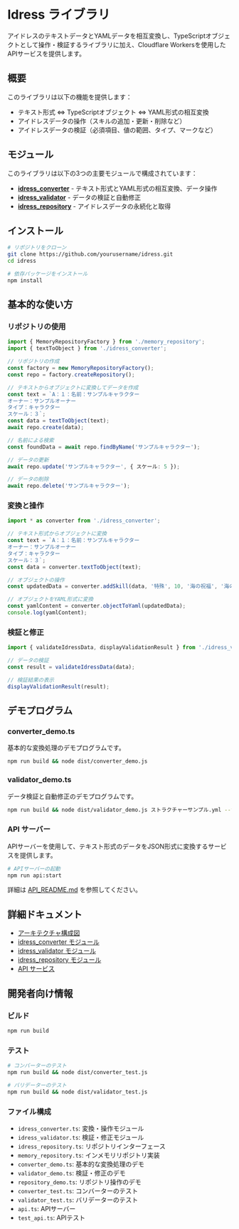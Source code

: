 # Idress ライブラリ

アイドレスのテキストデータとYAMLデータを相互変換し、TypeScriptオブジェクトとして操作・検証するライブラリに加え、Cloudflare Workersを使用したAPIサービスを提供します。

## 概要

このライブラリは以下の機能を提供します：

- テキスト形式 ⇔ TypeScriptオブジェクト ⇔ YAML形式の相互変換
- アイドレスデータの操作（スキルの追加・更新・削除など）
- アイドレスデータの検証（必須項目、値の範囲、タイプ、マークなど）

## モジュール

このライブラリは以下の3つの主要モジュールで構成されています：

- [**idress_converter**](./docs/CONVERTER.md) - テキスト形式とYAML形式の相互変換、データ操作
- [**idress_validator**](./docs/VALIDATOR.md) - データの検証と自動修正
- [**idress_repository**](./docs/REPOSITORY.md) - アイドレスデータの永続化と取得

## インストール

```bash
# リポジトリをクローン
git clone https://github.com/yourusername/idress.git
cd idress

# 依存パッケージをインストール
npm install
```

## 基本的な使い方

### リポジトリの使用

```typescript
import { MemoryRepositoryFactory } from './memory_repository';
import { textToObject } from './idress_converter';

// リポジトリの作成
const factory = new MemoryRepositoryFactory();
const repo = factory.createRepository();

// テキストからオブジェクトに変換してデータを作成
const text = `A：１：名前：サンプルキャラクター
オーナー：サンプルオーナー
タイプ：キャラクター
スケール：３`;
const data = textToObject(text);
await repo.create(data);

// 名前による検索
const foundData = await repo.findByName('サンプルキャラクター');

// データの更新
await repo.update('サンプルキャラクター', { スケール: 5 });

// データの削除
await repo.delete('サンプルキャラクター');
```

### 変換と操作

```typescript
import * as converter from './idress_converter';

// テキスト形式からオブジェクトに変換
const text = `A：１：名前：サンプルキャラクター
オーナー：サンプルオーナー
タイプ：キャラクター
スケール：３`;
const data = converter.textToObject(text);

// オブジェクトの操作
const updatedData = converter.addSkill(data, '特殊', 10, '海の祝福', '海の生物から特別な力を得る能力。');

// オブジェクトをYAML形式に変換
const yamlContent = converter.objectToYaml(updatedData);
console.log(yamlContent);
```

### 検証と修正

```typescript
import { validateIdressData, displayValidationResult } from './idress_validator';

// データの検証
const result = validateIdressData(data);

// 検証結果の表示
displayValidationResult(result);
```

## デモプログラム

### converter_demo.ts

基本的な変換処理のデモプログラムです。

```bash
npm run build && node dist/converter_demo.js
```

### validator_demo.ts

データ検証と自動修正のデモプログラムです。

```bash
npm run build && node dist/validator_demo.js ストラクチャーサンプル.yml --fix
```

### API サーバー

APIサーバーを使用して、テキスト形式のデータをJSON形式に変換するサービスを提供します。

```bash
# APIサーバーの起動
npm run api:start
```

詳細は [API_README.md](./docs/API_README.md) を参照してください。

## 詳細ドキュメント

- [アーキテクチャ構成図](./docs/ARCHITECTURE.md)
- [idress_converter モジュール](./docs/CONVERTER.md)
- [idress_validator モジュール](./docs/VALIDATOR.md)
- [idress_repository モジュール](./docs/REPOSITORY.md)
- [API サービス](./docs/API_README.md)

## 開発者向け情報

### ビルド

```bash
npm run build
```

### テスト

```bash
# コンバーターのテスト
npm run build && node dist/converter_test.js

# バリデーターのテスト
npm run build && node dist/validator_test.js
```

### ファイル構成

- `idress_converter.ts`: 変換・操作モジュール
- `idress_validator.ts`: 検証・修正モジュール
- `idress_repository.ts`: リポジトリインターフェース
- `memory_repository.ts`: インメモリリポジトリ実装
- `converter_demo.ts`: 基本的な変換処理のデモ
- `validator_demo.ts`: 検証・修正のデモ
- `repository_demo.ts`: リポジトリ操作のデモ
- `converter_test.ts`: コンバーターのテスト
- `validator_test.ts`: バリデーターのテスト
- `api.ts`: APIサーバー
- `test_api.ts`: APIテスト
